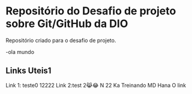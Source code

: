 # Repositório do Desafio de projeto sobre Git/GitHub da DIO
Repositório criado para o desafio de projeto.

-ola mundo
## Links Uteis1
Link 1: teste0
12222
Link 2:test
2😹😂
N
22
Ka
Treinando MD
Hana
O link
